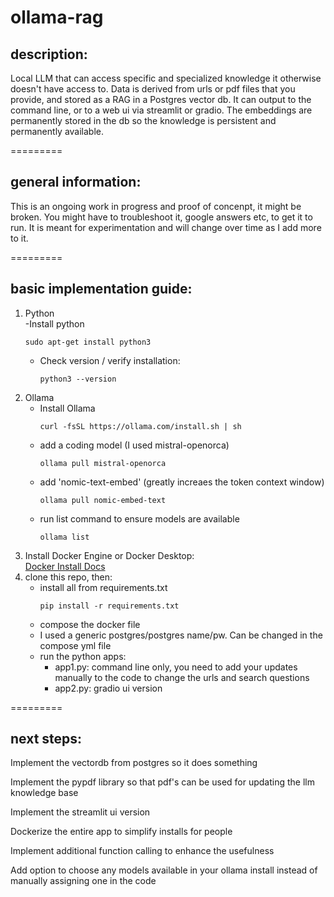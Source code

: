 # **ollama-rag**

## description:

Local LLM that can access specific and specialized knowledge it otherwise doesn't have access to. Data is derived from urls or pdf files that you provide, and stored as a RAG in a Postgres vector db. It can output to the command line, or to a web ui via streamlit or gradio. The embeddings are permanently stored in the db so the knowledge is persistent and permanently available.

=========

## general information:

This is an ongoing work in progress and proof of concenpt, it might be broken. You might have to troubleshoot it, google answers etc, to get it to run. It is meant for experimentation and will change over time as I add more to it.

=========

## basic implementation guide:

1. Python  
   -Install python
   ```
   sudo apt-get install python3
   ```
   - Check version / verify installation:
     ```
     python3 --version
     ```
2. Ollama
   - Install Ollama
     ```
     curl -fsSL https://ollama.com/install.sh | sh
     ```
   - add a coding model (I used mistral-openorca)
     ```
     ollama pull mistral-openorca
     ```
   - add 'nomic-text-embed' (greatly increaes the token context window)
     ```
     ollama pull nomic-embed-text
     ```
   - run list command to ensure models are available
     ```
     ollama list
     ```
3. Install Docker Engine or Docker Desktop:  
   [Docker Install Docs](https://docs.docker.com/engine/install/)
4. clone this repo, then:
   - install all from requirements.txt
     ```
     pip install -r requirements.txt
     ```
   - compose the docker file
   - I used a generic postgres/postgres name/pw. Can be changed in the compose yml file
   - run the python apps:
     - app1.py: command line only, you need to add your updates manually to the code to change the urls and search questions
     - app2.py: gradio ui version

=========

## next steps:

Implement the vectordb from postgres so it does something

Implement the pypdf library so that pdf's can be used for updating the llm knowledge base

Implement the streamlit ui version

Dockerize the entire app to simplify installs for people

Implement additional function calling to enhance the usefulness

Add option to choose any models available in your ollama install instead of manually assigning one in the code
